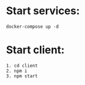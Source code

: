 # Start services:
    docker-compose up -d

# Start client:
    1. cd client
    2. npm i
    3. npm start
